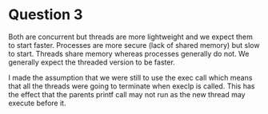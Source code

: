 # Question 3

Both are concurrent but threads are more lightweight and we expect them to start faster. Processes are more
secure (lack of shared memory) but slow to start. Threads share memory whereas processes generally do not.
We generally expect the threaded version to be faster.

I made the assumption that we were still to use the exec call which means that
all the threads were going to terminate when execlp is called. This has the 
effect that the parents printf call may not run as the new thread may execute before it.
